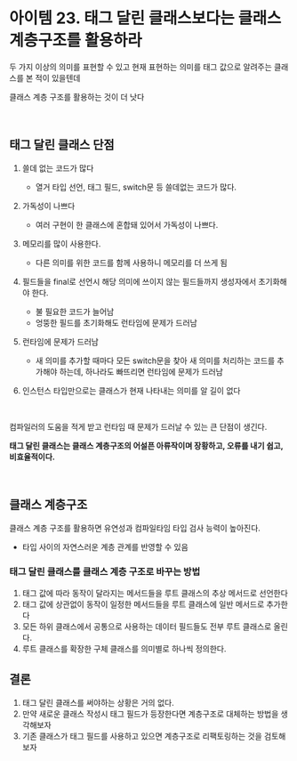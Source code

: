 # 아이템 23. 태그 달린 클래스보다는 클래스 계층구조를 활용하라

두 가지 이상의 의미를 표현할 수 있고 현재 표현하는 의미를 태그 값으로 알려주는 클래스를 본 적이 있을텐데

클래스 계층 구조를 활용하는 것이 더 낫다



<br>

## 태그 달린 클래스 단점



1. 쓸데 없는 코드가 많다
   - 열거 타입 선언, 태그 필드, switch문 등 쓸데없는 코드가 많다.
2. 가독성이 나쁘다
   - 여러 구현이 한 클래스에 혼합돼 있어서 가독성이 나쁘다.
3. 메모리를 많이 사용한다.
   - 다른 의미를 위한 코드를 함께 사용하니 메모리를 더 쓰게 됨

4. 필드들을 final로 선언시 해당 의미에 쓰이지 않는 필드들까지 생성자에서 초기화해야 한다.
   - 불 필요한 코드가 늘어남
   - 엉뚱한 필드를 초기화해도 런타임에 문제가 드러남

5. 런타임에 문제가 드러남
   - 새 의미를 추가할 때마다 모든 switch문을 찾아 새 의미를 처리하는 코드를 추가해야 하는데, 하나라도 빠뜨리면 런타임에 문제가 드러남
6. 인스턴스 타입만으로는 클래스가 현재 나타내는 의미를 알 길이 없다

<br>

컴파일러의 도움을 적게 받고 런타임 때 문제가 드러날 수 있는 큰 단점이 생긴다.

**태그 달린 클래스는 클래스 계층구조의 어설픈 아류작이며 장황하고, 오류를 내기 쉽고, 비효율적이다.**



<br>

## 클래스 계층구조

클래스 계층 구조를 활용하면 유연성과 컴파일타임 타입 검사 능력이 높아진다.

- 타입 사이의 자연스러운 계층 관계를 반영할 수 있음



### 태그 달린 클래스를 클래스 계층 구조로 바꾸는 방법

1. 태그 값에 따라 동작이 달라지는 메서드들을 루트 클래스의 추상 메서드로 선언한다
2. 태그 값에 상관없이 동작이 일정한 메서드들을 루트 클래스에 일반 메서드로 추가한다
3. 모든 하위 클래스에서 공통으로 사용하는 데이터 필드들도 전부 루트 클래스로 올린다.
4. 루트 클래스를 확장한 구체 클래스를 의미별로 하나씩 정의한다.





## 결론

1. 태그 달린 클래스를 써야하는 상황은 거의 없다.
2. 만약 새로운 클래스 작성시 태그 필드가 등장한다면 계층구조로 대체하는 방법을 생각해보자
3. 기존 클래스가 태그 필드를 사용하고 있으면 계층구조로 리팩토링하는 것을 검토해보자

